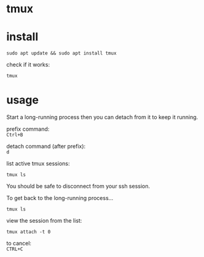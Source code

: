 # tmux  

# install  

```
sudo apt update && sudo apt install tmux
```

check if it works:  
```
tmux
```

# usage  

Start a long-running process then you can detach from it to keep it running.

prefix command:  
`Ctrl+B`  

detach command (after prefix):  
`d`  

list active tmux sessions:  
```
tmux ls
```

You should be safe to disconnect from your ssh session.  

To get back to the long-running process...  
```
tmux ls
```

view the session from the list:  
```
tmux attach -t 0
```

to cancel:  
`CTRL+C`  
